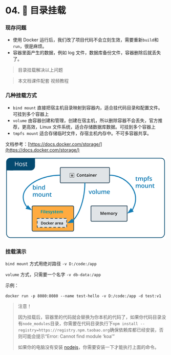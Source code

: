 # 04. 🥙 目录挂载

### 现存问题

- 使用 Docker 运行后，我们改了项目代码不会立刻生效，需要重新`build`和`run`，很是麻烦。
- 容器里面产生的数据，例如 log 文件，数据库备份文件，容器删除后就丢失了。

> 目录挂载解决以上问题
> 

> 本文档课件配套 视频教程
> 

### 几种挂载方式

- `bind mount` 直接把宿主机目录映射到容器内，适合挂代码目录和配置文件。可挂到多个容器上
- `volume` 由容器创建和管理，创建在宿主机，所以删除容器不会丢失，官方推荐，更高效，Linux 文件系统，适合存储数据库数据。可挂到多个容器上
- `tmpfs mount` 适合存储临时文件，存宿主机内存中。不可多容器共享。

文档参考：[https://docs.docker.com/storage/](https://docs.docker.com/storage/)

![Untitled](./4.png)

### 挂载演示

`bind mount` 方式用绝对路径 `-v D:/code:/app`

`volume` 方式，只需要一个名字 `-v db-data:/app`

示例：

`docker run -p 8080:8080 --name test-hello -v D:/code:/app -d test:v1`

> 注意！
> 
> 
> 因为挂载后，容器里的代码就会替换为你本机的代码了，如果你代码目录没有`node_modules`目录，你需要在代码目录执行下`npm install --registry=https://registry.npm.taobao.org`确保依赖库都已经安装，否则可能会提示“Error: Cannot find module ‘koa’”
> 
> 如果你的电脑没有安装 [nodejs](https://nodejs.org/en/)，你需要安装一下才能执行上面的命令。
>